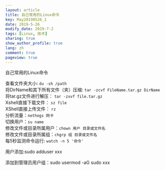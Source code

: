 ```yaml
---
layout: article
title: 自己常用的Linux命令
key: May20190526_1
date: 2019-5-26
modify_date: 2019-7-2
tags: [Linux, 技术]
sharing: true
show_author_profile: true
lang: zh
comment: true
pageview: true
---
```

自己常用的Linux命令<br>
<!--more-->
查看文件夹大小: `du -sh /path`<br>
将DirName和其下所有文件（夹）压缩: `tar -zcvf FileName.tar.gz DirName`<br>
将tar.gz文件进行解压： `tar -zxvf file.tar.gz`<br>
Xshell直接下载文件： `sz file`<br>
XShell直接上传文件： `rz`<br>
分析流量：`nethogs 网卡`<br>
切换用户：`su name`<br>
修改文件或目录所属用户：`chown 用户 目录或文件名`<br>
修改文件或目录所属组：`chgrp 组 目录或文件名`<br>
每5秒监测命令运行: `watch -n 5 '命令'`<br>

用户添加:sudo adduser xxx<br>

添加到管理员用户组：sudo usermod -aG sudo xxx<br>